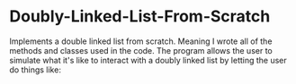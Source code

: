 # Doubly-Linked-List-From-Scratch
Implements a double linked list from scratch. Meaning I wrote all of the methods and classes used in the code. The program allows the user to simulate what it's like to interact with a doubly linked list by letting the user do things like: 

